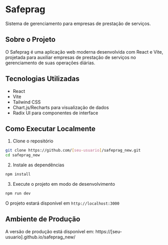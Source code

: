# Safeprag

Sistema de gerenciamento para empresas de prestação de serviços.

## Sobre o Projeto

O Safeprag é uma aplicação web moderna desenvolvida com React e Vite, projetada para auxiliar empresas de prestação de serviços no gerenciamento de suas operações diárias.

## Tecnologias Utilizadas

- React
- Vite
- Tailwind CSS
- Chart.js/Recharts para visualização de dados
- Radix UI para componentes de interface

## Como Executar Localmente

1. Clone o repositório
```bash
git clone https://github.com/[seu-usuario]/safeprag_new.git
cd safeprag_new
```

2. Instale as dependências
```bash
npm install
```

3. Execute o projeto em modo de desenvolvimento
```bash
npm run dev
```

O projeto estará disponível em `http://localhost:3000`

## Ambiente de Produção

A versão de produção está disponível em: https://[seu-usuario].github.io/safeprag_new/

